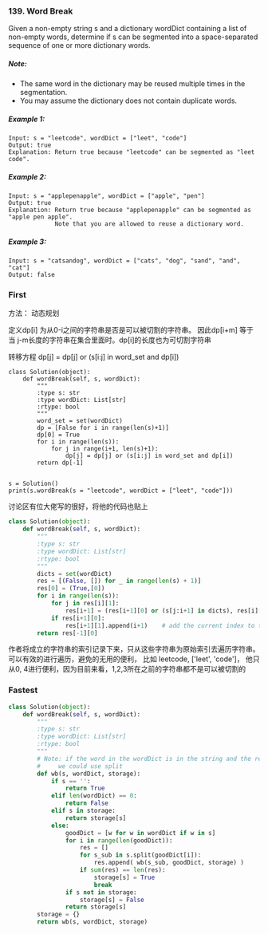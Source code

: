 ### 139. Word Break

Given a non-empty string s and a dictionary wordDict containing a 
list of non-empty words, determine if s can be segmented into a
 space-separated sequence of one or more dictionary words.

##### Note:

* The same word in the dictionary may be reused multiple times in the segmentation.
* You may assume the dictionary does not contain duplicate words.
##### Example 1:
```
Input: s = "leetcode", wordDict = ["leet", "code"]
Output: true
Explanation: Return true because "leetcode" can be segmented as "leet code".

```
##### Example 2:
```
Input: s = "applepenapple", wordDict = ["apple", "pen"]
Output: true
Explanation: Return true because "applepenapple" can be segmented as "apple pen apple".
             Note that you are allowed to reuse a dictionary word.
```
##### Example 3:
```
Input: s = "catsandog", wordDict = ["cats", "dog", "sand", "and", "cat"]
Output: false
```


### First
方法： 动态规划

定义dp[i] 为从0-i之间的字符串是否是可以被切割的字符串。
因此dp[i+m] 等于当 j-m长度的字符串在集合里面时。dp[i]的长度也为可切割字符串

转移方程 dp[j] = dp[j] or (s[i:j] in word_set and dp[i])

```
class Solution(object):
    def wordBreak(self, s, wordDict):
        """
        :type s: str
        :type wordDict: List[str]
        :rtype: bool
        """
        word_set = set(wordDict)
        dp = [False for i in range(len(s)+1)]
        dp[0] = True
        for i in range(len(s)):
            for j in range(i+1, len(s)+1):
                dp[j] = dp[j] or (s[i:j] in word_set and dp[i])
        return dp[-1]
        
        
s = Solution()
print(s.wordBreak(s = "leetcode", wordDict = ["leet", "code"]))
```
讨论区有位大佬写的很好，将他的代码也贴上
```python
class Solution(object):
    def wordBreak(self, s, wordDict):
        """
        :type s: str
        :type wordDict: List[str]
        :rtype: bool
        """
        dicts = set(wordDict)
        res = [(False, []) for _ in range(len(s) + 1)]
        res[0] = (True,[0])
        for i in range(len(s)):
            for j in res[i][1]:
                res[i+1] = (res[i+1][0] or (s[j:i+1] in dicts), res[i][1])    # update the flag at current index
            if res[i+1][0]:
                res[i+1][1].append(i+1)    # add the current index to the list of possible indices     
        return res[-1][0]
```
作者将成立的字符串的索引记录下来，只从这些字符串为原始索引去遍历字符串。
可以有效的进行遍历，避免的无用的便利，
比如 leetcode,  ['leet', 'code']，
他只从0, 4进行便利，因为目前来看，1,2,3所在之前的字符串都不是可以被切割的


### Fastest
```python
class Solution(object):
    def wordBreak(self, s, wordDict):
        """
        :type s: str
        :type wordDict: List[str]
        :rtype: bool
        """
        # Note: if the word in the wordDict is in the string and the rest is also in, return true
        #     we could use split
        def wb(s, wordDict, storage):
            if s == '':
                return True
            elif len(wordDict) == 0:
                return False
            elif s in storage:
                return storage[s]
            else:
                goodDict = [w for w in wordDict if w in s]
                for i in range(len(goodDict)):
                    res = []
                    for s_sub in s.split(goodDict[i]):
                        res.append( wb(s_sub, goodDict, storage) )
                    if sum(res) == len(res):
                        storage[s] = True
                        break
                if s not in storage:
                    storage[s] = False
                return storage[s]
        storage = {}
        return wb(s, wordDict, storage)
        
```
